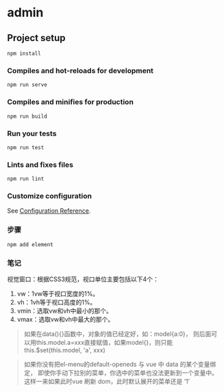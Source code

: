 # admin

## Project setup
```
npm install
```

### Compiles and hot-reloads for development
```
npm run serve
```

### Compiles and minifies for production
```
npm run build
```

### Run your tests
```
npm run test
```

### Lints and fixes files
```
npm run lint
```

### Customize configuration
See [Configuration Reference](https://cli.vuejs.org/config/).

### 步骤
```npm
npm add element 
```
### 笔记
视觉窗口：根据CSS3规范，视口单位主要包括以下4个：
1. vw：1vw等于视口宽度的1%。
2. vh：1vh等于视口高度的1%。
3. vmin：选取vw和vh中最小的那个。
4. vmax：选取vw和vh中最大的那个。

>如果在data(){}函数中，对象的值已经定好，如：model{a:0}，
则后面可以用this.model.a=xxx直接赋值，如果model{}，则只能
this.$set(this.model, 'a', xxx)

>如果你没有把el-menu的default-openeds 与 vue 中 data 的某个变量绑定，
即使你手动下拉别的菜单，你选中的菜单也没法更新到一个变量中。
这样一来如果此时vue 刷新 dom，此时默认展开的菜单还是 ‘1’
